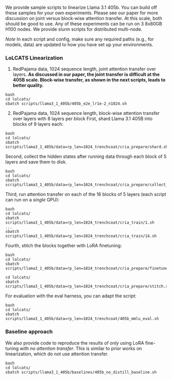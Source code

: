 
We provide sample scripts to linearize Llama 3.1 405b. You can build off these samples for your own experiments. Please see our paper for more discussion on joint versus block-wise attention transfer. At this scale, both should be good to use. Any of these experiments can be run on 3 8x80GB H100 nodes. We provide slurm scripts for distributed multi-node.

*Note* In each script and config, make sure any required paths (e.g., for models, data) are updated to how you have set up your environments.

### LoLCATS Linearization 

1. RedPajama data, 1024 sequence length, joint attention transfer over layers. **As discussed in our paper, the joint transfer is difficult at the 405B scale. Block-wise transfer, as shown in the next scripts, leads to better quality.**
```
bash
cd lolcats/
sbatch scripts/llama3_1_405b/405b_e2e_lr1e-2_n1024.sh
```


2. RedPajama data, 1024 sequence length, block-wise attention transfer over layers with 8 layers per block
First, shard Llama 3.1 405B into blocks of 9 layers each:
```
bash
cd lolcats/
sbatch scripts/llama3_1_405b/data=rp_len=1024_trenchcoat/cria_prepare/shard.sh
```

Second, collect the hidden states after running data through each block of 5 layers and save them to disk.
```
bash
cd lolcats/
sbatch scripts/llama3_1_405b/data=rp_len=1024_trenchcoat/cria_prepare/collect_inputs.sh
```

Third, run attention transfer on each of the 16 blocks of 5 layers (each script can run on a *single* GPU):
```
bash
cd lolcats/
sbatch scripts/llama3_1_405b/data=rp_len=1024_trenchcoat/cria_train/1.sh
...
sbatch scripts/llama3_1_405b/data=rp_len=1024_trenchcoat/cria_train/14.sh
```

Fourth, stitch the blocks together with LoRA finetuning:
```
bash
cd lolcats/
sbatch scripts/llama3_1_405b/data=rp_len=1024_trenchcoat/cria_prepare/finetune.sh

cd lolcats/
sbatch scripts/llama3_1_405b/data=rp_len=1024_trenchcoat/cria_prepare/stitch.sh
```

For evaluation with the eval harness, you can adapt the script:
```
bash
cd lolcats/
sbatch scripts/llama3_1_405b/data=rp_len=1024_trenchcoat/405b_mmlu_eval.sh
```


### Baseline approach

We also provide code to reproduce the results of *only* using LoRA fine-tuning with *no attention transfer*. This is similar to prior works on linearization, which do not use attention transfer. 
```
bash
cd lolcats/
sbatch scripts/llama3_1_405b/baselines/405b_no_distill_baseline.sh
```
